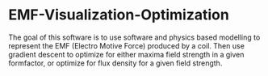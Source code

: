 # EMF-Visualization-Optimization
The goal of this software is to use software and physics based modelling to represent the EMF (Electro Motive Force) produced by a coil. Then use gradient descent to optimize for either maxima field strength in a given formfactor, or optimize for flux density for a given field strength.
